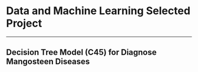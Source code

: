 # Data and Machine Learning Selected Project
* * *
## Decision Tree Model (C45) for Diagnose Mangosteen Diseases